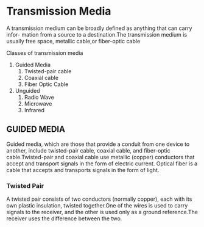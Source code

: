 # Transmission Media
A transmission medium can be broadly defined as anything that can carry infor- mation from a source to a destination.The transmission medium is usually free space, metallic cable,or fiber-optic cable

Classes of transmission media

1. Guided Media
     1. Twisted-pair cable
     2. Coaxial cable
     3. Fiber Optic Cable
2. Unguided
     1. Radio Wave
     2. Microwave
     3. Infrared

  ## GUIDED MEDIA
Guided media, which are those that provide a conduit from one device to another, include twisted-pair cable, coaxial cable, and fiber-optic cable.Twisted-pair and coaxial cable use metallic (copper) conductors that accept and transport signals in the form of electric current. Optical fiber is a cable that accepts and transports signals in the form of light.

### Twisted Pair 
A twisted pair consists of two conductors (normally copper), each with its own plastic insulation, twisted together.One of the wires is used to carry signals to the receiver, and the other is used only as a ground reference.The receiver uses the difference between the two.
